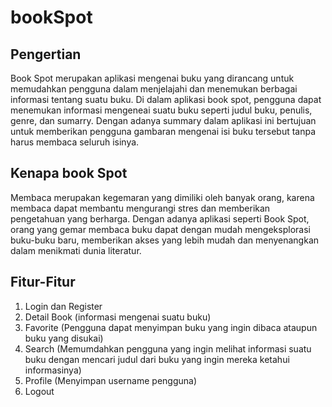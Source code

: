 # bookSpot

## Pengertian

Book Spot merupakan aplikasi mengenai buku yang dirancang untuk memudahkan pengguna dalam menjelajahi dan menemukan berbagai informasi tentang suatu buku. Di dalam aplikasi book spot, pengguna dapat menemukan informasi mengeneai suatu buku seperti judul buku, penulis, genre, dan sumarry. Dengan adanya summary dalam aplikasi ini bertujuan untuk memberikan pengguna gambaran mengenai isi buku tersebut tanpa harus membaca seluruh isinya.

## Kenapa book Spot

Membaca merupakan kegemaran yang dimiliki oleh banyak orang, karena membaca dapat membantu mengurangi stres dan memberikan pengetahuan yang berharga. Dengan adanya aplikasi seperti Book Spot, orang yang gemar membaca buku dapat dengan mudah mengeksplorasi buku-buku baru, memberikan akses yang lebih mudah dan menyenangkan dalam menikmati dunia literatur.

## Fitur-Fitur
1. Login dan Register
2. Detail Book (informasi mengenai suatu buku)
3. Favorite (Pengguna dapat menyimpan buku yang ingin dibaca ataupun buku yang disukai)
4. Search (Memumdahkan pengguna yang ingin melihat informasi suatu buku dengan mencari judul dari buku yang ingin mereka ketahui informasinya)
5. Profile (Menyimpan username pengguna)
6. Logout 

